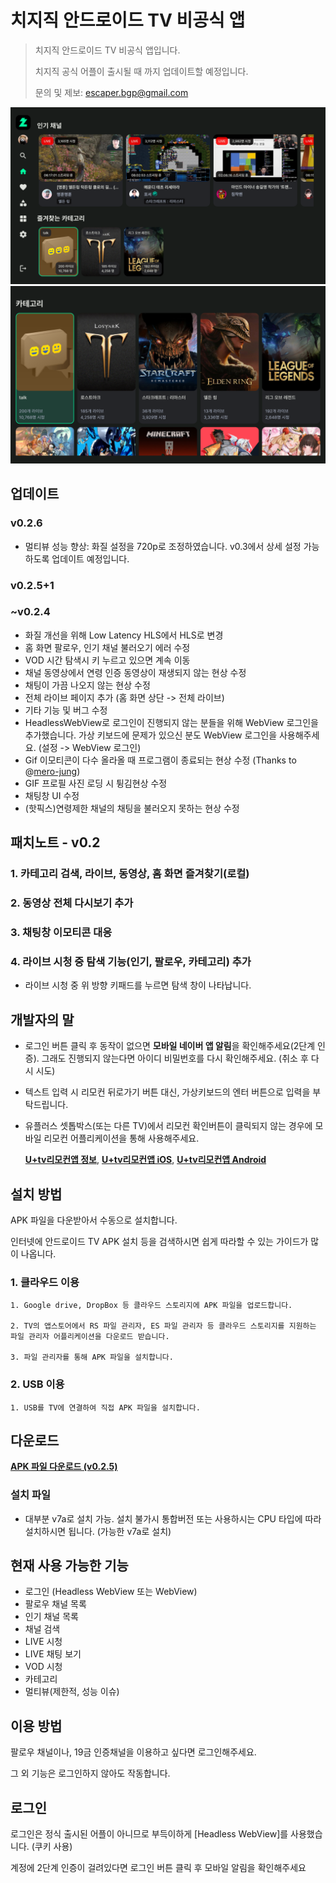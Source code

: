 # 치지직 안드로이드 TV 비공식 앱
>치지직 안드로이드 TV 비공식 앱입니다.
>
>치지직 공식 어플이 출시될 때 까지 업데이트할 예정입니다.
>
>문의 및 제보: escaper.bgp@gmail.com

![홈즐겨찾기](./images/01.png)
![카테고리](./images/03.png)

## 업데이트
### v0.2.6
- 멀티뷰 성능 향상: 화질 설정을 720p로 조정하였습니다. v0.3에서 상세 설정 가능하도록 업데이트 예정입니다.

### v0.2.5+1

### ~v0.2.4
- 화질 개선을 위해 Low Latency HLS에서 HLS로 변경
- 홈 화면 팔로우, 인기 채널 불러오기 에러 수정
- VOD 시간 탐색시 키 누르고 있으면 계속 이동
- 채널 동영상에서 연령 인증 동영상이 재생되지 않는 현상 수정
- 채팅이 가끔 나오지 않는 현상 수정
- 전체 라이브 페이지 추가 (홈 화면 상단 -> 전체 라이브)
- 기타 기능 및 버그 수정
- HeadlessWebView로 로그인이 진행되지 않는 분들을 위해 WebView 로그인을 추가했습니다. 가상 키보드에 문제가 있으신 분도 WebView 로그인을 사용해주세요. (설정 -> WebView 로그인)
- Gif 이모티콘이 다수 올라올 때 프로그램이 종료되는 현상 수정 (Thanks to @[mero-jung](https://github.com/mero-jung))
- GIF 프로필 사진 로딩 시 튕김현상 수정
- 채팅창 UI 수정
- (핫픽스)연령제한 채널의 채팅을 불러오지 못하는 현상 수정


## 패치노트 - v0.2
### 1. 카테고리 검색, 라이브, 동영상, 홈 화면 즐겨찾기(로컬)
### 2. 동영상 전체 다시보기 추가
### 3. 채팅창 이모티콘 대응
### 4. 라이브 시청 중 탐색 기능(인기, 팔로우, 카테고리) 추가
- 라이브 시청 중 위 방향 키패드를 누르면 탐색 창이 나타납니다. 

## 개발자의 말
- 로그인 버튼 클릭 후 동작이 없으면 **모바일 네이버 앱 알림**을 확인해주세요(2단계 인증). 그래도 진행되지 않는다면 아이디 비밀번호를 다시 확인해주세요. (취소 후 다시 시도)
- 텍스트 입력 시 리모컨 뒤로가기 버튼 대신, 가상키보드의 엔터 버튼으로 입력을 부탁드립니다.
- 유플러스 셋톱박스(또는 다른 TV)에서 리모컨 확인버튼이 클릭되지 않는 경우에 모바일 리모컨 어플리케이션을 통해 사용해주세요.

    [**U+tv리모컨앱 정보**](https://www.lguplus.com/iptv/main-feature/000PPT0036), [**U+tv리모컨앱 iOS**](https://apps.apple.com/kr/app/u-tv-%EB%A6%AC%EB%AA%A8%EC%BB%A8%EC%95%B1/id1637815745), [**U+tv리모컨앱 Android**](https://play.google.com/store/apps/details?id=com.lguplus.remocon&hl=ko&gl=US)

  
## 설치 방법
APK 파일을 다운받아서 수동으로 설치합니다.

인터넷에 안드로이드 TV APK 설치 등을 검색하시면 쉽게 따라할 수 있는 가이드가 많이 나옵니다. 

### 1. 클라우드 이용
```
1. Google drive, DropBox 등 클라우드 스토리지에 APK 파일을 업로드합니다.

2. TV의 앱스토어에서 RS 파일 관리자, ES 파일 관리자 등 클라우드 스토리지를 지원하는 파일 관리자 어플리케이션을 다운로드 받습니다.

3. 파일 관리자를 통해 APK 파일을 설치합니다.
```

### 2. USB 이용
```
1. USB를 TV에 연결하여 직접 APK 파일을 설치합니다.
```

## 다운로드
[**APK 파일 다운로드 (v0.2.5)**](https://github.com/Escaper-Park/unofficial_chzzk_android_tv/releases/tag/v0.2.5)

### 설치 파일
- 대부분 v7a로 설치 가능. 설치 불가시 통합버전 또는 사용하시는 CPU 타입에 따라 설치하시면 됩니다. (가능한 v7a로 설치)

## 현재 사용 가능한 기능
- 로그인 (Headless WebView 또는 WebView)
- 팔로우 채널 목록
- 인기 채널 목록
- 채널 검색
- LIVE 시청
- LIVE 채팅 보기
- VOD 시청
- 카테고리
- 멀티뷰(제한적, 성능 이슈)

## 이용 방법
팔로우 채널이나, 19금 인증채널을 이용하고 싶다면 로그인해주세요. 

그 외 기능은 로그인하지 않아도 작동합니다.

## 로그인
로그인은 정식 출시된 어플이 아니므로 부득이하게 [Headless WebView]를 사용했습니다. (쿠키 사용)

계정에 2단계 인증이 걸려있다면 로그인 버튼 클릭 후 모바일 알림을 확인해주세요